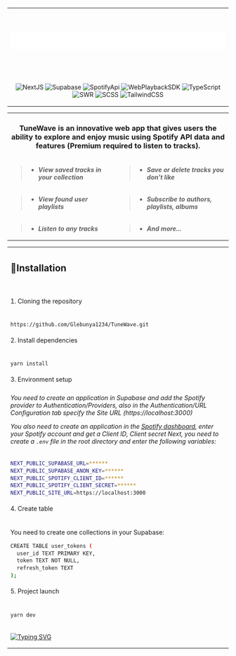 <table>
 
  <tr >
   <td width='1200px' height='150px'>
    <p align="center" >
     <img src="public/Tunewave.png" width='750px' alt="LogoBot">
    </p>
   </td>
  </tr>

 
<tr>
 <td>
  <p align='center'>
  <img alt="NextJS" src="https://img.shields.io/badge/-Next js-090909?style=for-the-badge&logo=nextdotjs&logoColor=white">
  <img alt="Supabase" src="https://img.shields.io/badge/-Supabase-090909?style=for-the-badge&logo=supabase&logoColor=white">
  <img alt="SpotifyApi" src="https://img.shields.io/badge/-Spotify Api-090909?style=for-the-badge&logo=spotify&logoColor=white">
  <img alt="WebPlaybackSDK" src="https://img.shields.io/badge/-Web Playback SDK-090909?style=for-the-badge&logo=spotify&logoColor=white">
  <img alt="TypeScript" src="https://img.shields.io/badge/-TypeScript-090909?style=for-the-badge&logo=typescript&logoColor=white">
  <img alt="SWR" src="https://img.shields.io/badge/-SWR-090909?style=for-the-badge&logo=swr&logoColor=white">
  <img alt="SCSS" src="https://img.shields.io/badge/-scss-090909?style=for-the-badge&logo=sass&logoColor=white">
  <img alt="TailwindCSS" src="https://img.shields.io/badge/-TailwindCSS-090909?style=for-the-badge&logo=tailwindcss&logoColor=white">
  </p>
 </td>
</tr>

</table>

<table>
  <tr>
    <td colspan="2">
      <h3 align='center'>TuneWave is an innovative web app that gives users the ability to explore and enjoy music using Spotify API data and features (Premium required to listen to tracks).</h3>
    </td>
  </tr>
  
  <tr>
    <td>
       
 > - _**View saved tracks in your collection**_
    </td>
    <td>
    
  > - _**Save or delete tracks you don't like**_
    </td>

  
  </tr>
  
   <tr>
    <td>
       
  > - _**View found user playlists**_
    </td>
    <td>
    
  > - _**Subscribe to authors, playlists, albums**_
    </td>

 
  </tr>
  <tr>

  <td>
    
  > - _**Listen to any tracks**_
    </td>
      <td>
    
  > - _**And more...**_
    </td>
  </tr>
</table>

<table style="width: 100%; max-width: 100%;">
  <tr>
    <td style="width: 100%; max-width: 100%;">

   ## 🔧Installationㅤㅤㅤㅤㅤㅤㅤㅤㅤㅤㅤㅤㅤㅤㅤㅤㅤㅤㅤㅤㅤㅤㅤㅤㅤㅤㅤㅤㅤㅤㅤㅤㅤㅤ
<tr>
  <td>
 	       1. Cloning the repository
  </td>
</tr>

<tr>
  <td>
<br>
			
```bash
https://github.com/Glebunya1234/TuneWave.git
```

  </td>
</tr>

<tr>
  <td>
 	 2. Install dependencies

  </td>
</tr>

<tr>
  <td>
<br>

```bash
yarn install
```
  </td>
</tr>

<tr>
  <td>
 	 3. Environment setup
  </td>
</tr>

<tr>
  <td>
<h6>You need to create an application in Supabase and add the Spotify provider to Authentication/Providers, also in the Authentication/URL Configuration tab specify the Site URL (https://localhost:3000)

You also need to create an application in the <a href="https://developer.spotify.com/dashboard">Spotify dashboard</a>, enter your Spotify account and get a Client ID,
Client secret 
Next, you need to create a `.env` file in the root directory and enter the following variables:</h6>

	
```bash
NEXT_PUBLIC_SUPABASE_URL=******
NEXT_PUBLIC_SUPABASE_ANON_KEY=******
NEXT_PUBLIC_SPOTIFY_CLIENT_ID=******
NEXT_PUBLIC_SPOTIFY_CLIENT_SECRET=******
NEXT_PUBLIC_SITE_URL=https://localhost:3000
```
  </td>
</tr>



<tr>
  <td>
 	 4. Create table
  </td>
</tr>

<tr>
  <td>
<br>

You need to create one collections in your Supabase:

```bash
CREATE TABLE user_tokens (
  user_id TEXT PRIMARY KEY, 
  token TEXT NOT NULL,
  refresh_token TEXT
);
```

  </td>
</tr>

<tr>
  <td>
 	5. Project launch
  </td>
</tr>


<tr>
  <td>
<br>

```bash
yarn dev
```

  </td>
</tr>

<tr>
  <td>
 	  	 

[![Typing SVG](https://readme-typing-svg.demolab.com?font=Fira+Code&weight=900&size=16&duration=2000&pause=5500&color=858C9C&center=true&vCenter=true&random=false&width=1200&separator=%3C&lines=Please+note%2C+since+the+program+is+in+development+mode%2C+you+need+to+add+a+user+to+the+Spotify+dashboard+each+time+(maximum+20))](https://git.io/typing-svg)

  </td>
</tr>

</table>


